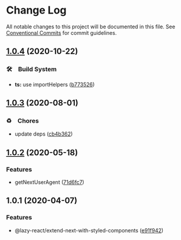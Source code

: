 # Change Log

All notable changes to this project will be documented in this file.
See [Conventional Commits](https://conventionalcommits.org) for commit guidelines.

## [1.0.4](https://github.com/bluelovers/ws-react/compare/@lazy-react/extend-next-with-styled-components@1.0.3...@lazy-react/extend-next-with-styled-components@1.0.4) (2020-10-22)


### 🛠　Build System

* **ts:** use importHelpers ([b773526](https://github.com/bluelovers/ws-react/commit/b7735267ce68e73a469feb384ac9ef7982ab741b))





## [1.0.3](https://github.com/bluelovers/ws-react/compare/@lazy-react/extend-next-with-styled-components@1.0.2...@lazy-react/extend-next-with-styled-components@1.0.3) (2020-08-01)


### ♻️　Chores

* update deps ([cb4b362](https://github.com/bluelovers/ws-react/commit/cb4b3628055a502fa0a7a51ce08541a9a723262e))





## [1.0.2](https://github.com/bluelovers/ws-react/compare/@lazy-react/extend-next-with-styled-components@1.0.1...@lazy-react/extend-next-with-styled-components@1.0.2) (2020-05-18)


### Features

* getNextUserAgent ([71d6fc7](https://github.com/bluelovers/ws-react/commit/71d6fc73e2854605d6d2e7f7b7ace05c94f594b1))





## 1.0.1 (2020-04-07)


### Features

* @lazy-react/extend-next-with-styled-components ([e91f942](https://github.com/bluelovers/ws-react/commit/e91f94267fe6eef38d8820908982da1351bb2de1))

